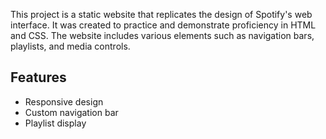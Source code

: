 This project is a static website that replicates the design of Spotify's web interface. It was created to practice and demonstrate proficiency in HTML and CSS. The website includes various elements such as navigation bars, playlists, and media controls.

## Features

- Responsive design
- Custom navigation bar
- Playlist display